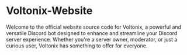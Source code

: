 # Voltonix-Website
Welcome to the official website source code for Voltonix, a powerful and versatile Discord bot designed to enhance and streamline your Discord server experience. Whether you're a server owner, moderator, or just a curious user, Voltonix has something to offer for everyone.
